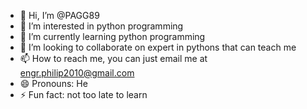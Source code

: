 - 👋 Hi, I’m @PAGG89
- 👀 I’m interested in python programming
- 🌱 I’m currently learning python programming
- 💞️ I’m looking to collaborate on expert in pythons that can teach me
- 📫 How to reach me, you can just email me at engr.philip2010@gmail.com
- 😄 Pronouns: He
- ⚡ Fun fact: not too late to learn

<!---
PAGG89/PAGG89 is a ✨ special ✨ repository because its `README.md` (this file) appears on your GitHub profile.
You can click the Preview link to take a look at your changes.
--->
